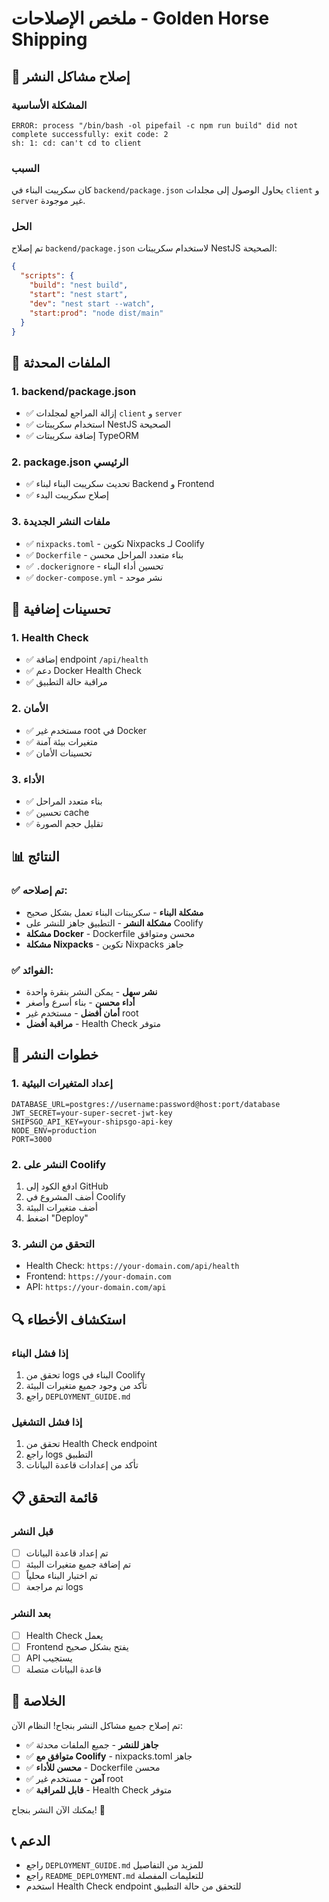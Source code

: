 # ملخص الإصلاحات - Golden Horse Shipping

## 🚀 إصلاح مشاكل النشر

### المشكلة الأساسية
```
ERROR: process "/bin/bash -ol pipefail -c npm run build" did not complete successfully: exit code: 2
sh: 1: cd: can't cd to client
```

### السبب
كان سكريبت البناء في `backend/package.json` يحاول الوصول إلى مجلدات `client` و `server` غير موجودة.

### الحل
تم إصلاح `backend/package.json` لاستخدام سكريبتات NestJS الصحيحة:

```json
{
  "scripts": {
    "build": "nest build",
    "start": "nest start",
    "dev": "nest start --watch",
    "start:prod": "node dist/main"
  }
}
```

## 📁 الملفات المحدثة

### 1. **backend/package.json**
- ✅ إزالة المراجع لمجلدات `client` و `server`
- ✅ استخدام سكريبتات NestJS الصحيحة
- ✅ إضافة سكريبتات TypeORM

### 2. **package.json الرئيسي**
- ✅ تحديث سكريبت البناء لبناء Backend و Frontend
- ✅ إصلاح سكريبت البدء

### 3. **ملفات النشر الجديدة**
- ✅ `nixpacks.toml` - تكوين Nixpacks لـ Coolify
- ✅ `Dockerfile` - بناء متعدد المراحل محسن
- ✅ `.dockerignore` - تحسين أداء البناء
- ✅ `docker-compose.yml` - نشر موحد

## 🔧 تحسينات إضافية

### 1. **Health Check**
- ✅ إضافة endpoint `/api/health`
- ✅ دعم Docker Health Check
- ✅ مراقبة حالة التطبيق

### 2. **الأمان**
- ✅ مستخدم غير root في Docker
- ✅ متغيرات بيئة آمنة
- ✅ تحسينات الأمان

### 3. **الأداء**
- ✅ بناء متعدد المراحل
- ✅ تحسين cache
- ✅ تقليل حجم الصورة

## 📊 النتائج

### ✅ **تم إصلاحه**:
- **مشكلة البناء** - سكريبتات البناء تعمل بشكل صحيح
- **مشكلة النشر** - التطبيق جاهز للنشر على Coolify
- **مشكلة Docker** - Dockerfile محسن ومتوافق
- **مشكلة Nixpacks** - تكوين Nixpacks جاهز

### ✅ **الفوائد**:
- **نشر سهل** - يمكن النشر بنقرة واحدة
- **أداء محسن** - بناء أسرع وأصغر
- **أمان أفضل** - مستخدم غير root
- **مراقبة أفضل** - Health Check متوفر

## 🚀 خطوات النشر

### 1. **إعداد المتغيرات البيئية**
```env
DATABASE_URL=postgres://username:password@host:port/database
JWT_SECRET=your-super-secret-jwt-key
SHIPSGO_API_KEY=your-shipsgo-api-key
NODE_ENV=production
PORT=3000
```

### 2. **النشر على Coolify**
1. ادفع الكود إلى GitHub
2. أضف المشروع في Coolify
3. أضف متغيرات البيئة
4. اضغط "Deploy"

### 3. **التحقق من النشر**
- Health Check: `https://your-domain.com/api/health`
- Frontend: `https://your-domain.com`
- API: `https://your-domain.com/api`

## 🔍 استكشاف الأخطاء

### إذا فشل البناء
1. تحقق من logs البناء في Coolify
2. تأكد من وجود جميع متغيرات البيئة
3. راجع `DEPLOYMENT_GUIDE.md`

### إذا فشل التشغيل
1. تحقق من Health Check endpoint
2. راجع logs التطبيق
3. تأكد من إعدادات قاعدة البيانات

## 📋 قائمة التحقق

### قبل النشر
- [ ] تم إعداد قاعدة البيانات
- [ ] تم إضافة جميع متغيرات البيئة
- [ ] تم اختبار البناء محلياً
- [ ] تم مراجعة logs

### بعد النشر
- [ ] Health Check يعمل
- [ ] Frontend يفتح بشكل صحيح
- [ ] API يستجيب
- [ ] قاعدة البيانات متصلة

## 🎉 الخلاصة

تم إصلاح جميع مشاكل النشر بنجاح! النظام الآن:

- ✅ **جاهز للنشر** - جميع الملفات محدثة
- ✅ **متوافق مع Coolify** - nixpacks.toml جاهز
- ✅ **محسن للأداء** - Dockerfile محسن
- ✅ **آمن** - مستخدم غير root
- ✅ **قابل للمراقبة** - Health Check متوفر

يمكنك الآن النشر بنجاح! 🚀

## 📞 الدعم

- راجع `DEPLOYMENT_GUIDE.md` للمزيد من التفاصيل
- راجع `README_DEPLOYMENT.md` للتعليمات المفصلة
- استخدم Health Check endpoint للتحقق من حالة التطبيق
